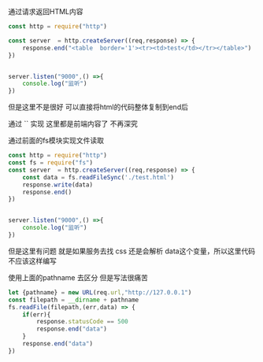 通过请求返回HTML内容

```javascript
const http = require("http")

const server  = http.createServer((req,response) => {
    response.end("<table  border='1'><tr><td>test</td></tr></table>")
})


server.listen("9000",() =>{
    console.log("监听")
})
```

但是这里不是很好  可以直接将html的代码整体复制到end后

通过 `` 实现 这里都是前端内容了 不再深究

通过前面的fs模块实现文件读取

```javascript
const http = require("http")
const fs = require("fs")
const server  = http.createServer((req,response) => {
    const data = fs.readFileSync('./test.html')
    response.write(data)
    response.end()
})


server.listen("9000",() =>{
    console.log("监听")
})
```

但是这里有问题 就是如果服务去找 css 还是会解析 data这个变量，所以这里代码不应该这样编写

使用上面的pathname 去区分 但是写法很痛苦

```javascript
let {pathname} = new URL(req.url,"http://127.0.0.1")
const filepath = __dirname + pathname
fs.readFile(filepath,(err,data) => {
	if(err){
		response.statusCode == 500
		response.end("data")
	}
	response.end("data")
})
```

